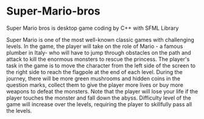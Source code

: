 # Super-Mario-bros
Super Mario bros is desktop game coding by C++  with SFML Library

Super Mario is one of the most well-known classic games with challenging levels. In the game, the player will take on the role of Mario - a famous plumber in Italy- who will have to jump through obstacles on the path and attack to kill the enormous monsters to rescue the princess.
The player's task in the game is to move the character from the left side of the screen to the right side to reach the flagpole at the end of each level. During the journey, there will be more green mushrooms and hidden coins in the question marks, collect them to give the player more lives or buy more weapons to defeat the monsters. Note that the player will lose your life if the player touches the monster and fall down the abyss.
Difficulty level of the game will increase over the levels, requiring the player to skillfully pass all the levels.
